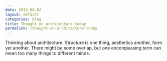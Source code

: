 ```yaml
---
date: 2012-08-02
layout: default
categories: blog
title: Thought on architecture today
permalink: /thought-on-architecture-today
---
```

Thinking about architecture. Structure is one thing, aesthetics another, form yet another. There might be some overlap, but one encompassing term can mean too many things to different minds.